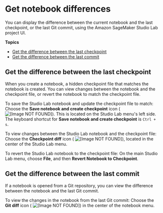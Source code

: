 # Get notebook differences<a name="studio-lab-use-diff"></a>

You can display the difference between the current notebook and the last checkpoint, or the last Git commit, using the Amazon SageMaker Studio Lab project UI\.

**Topics**
+ [Get the difference between the last checkpoint](#studio-lab-use-diff-checkpoint)
+ [Get the difference between the last commit](#studio-lab-use-diff-git)

## Get the difference between the last checkpoint<a name="studio-lab-use-diff-checkpoint"></a>

When you create a notebook, a hidden checkpoint file that matches the notebook is created\. You can view changes between the notebook and the checkpoint file, or revert the notebook to match the checkpoint file\.

To save the Studio Lab notebook and update the checkpoint file to match: Choose the **Save notebook and create checkpoint** icon \( ![\[Image NOT FOUND\]](http://docs.aws.amazon.com/sagemaker/latest/dg/images/icons/Notebook_save.png)\)\. This is located on the Studio Lab menu's left side\. The keyboard shortcut for **Save notebook and create checkpoint** is `Ctrl + s`\.

To view changes between the Studio Lab notebook and the checkpoint file: Choose the **Checkpoint diff** icon \( ![\[Image NOT FOUND\]](http://docs.aws.amazon.com/sagemaker/latest/dg/images/icons/Checkpoint_diff.png)\), located in the center of the Studio Lab menu\.

To revert the Studio Lab notebook to the checkpoint file: On the main Studio Lab menu, choose **File**, and then **Revert Notebook to Checkpoint**\.

## Get the difference between the last commit<a name="studio-lab-use-diff-git"></a>

If a notebook is opened from a Git repository, you can view the difference between the notebook and the last Git commit\.

To view the changes in the notebook from the last Git commit: Choose the **Git diff** icon \( ![\[Image NOT FOUND\]](http://docs.aws.amazon.com/sagemaker/latest/dg/images/icons/Git_diff.png)\) in the center of the notebook menu\.